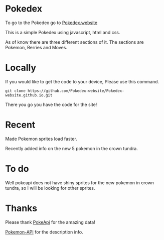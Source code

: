 # Pokedex 

To go to the Pokedex go to [Pokedex.website](https://pokedex.website/)


 This is a simple Pokedex using javascript, html and css.

 As of know there are three different sections of it.
 The sections are Pokemon, Berries and Moves.


# Locally

If you would like to get the code to your device, Please use this command.

```
git clone https://github.com/Pokedex-website/Pokedex-website.github.io.git
```
There you go you have the code for the site!

# Recent

Made Pokemon sprites load faster.

Recently added info on the new 5 pokemon in the crown tundra.

# To do
Well pokeapi does not have shiny sprites for the new pokemon in crown tundra, so I will be looking for other sprites.

 # Thanks

 Please thank
 [PokeApi](https://pokeapi.co/) for the amazing data!

 [Pokemon-API](https://purukitto.github.io/pokemon-api/) for the description info.
